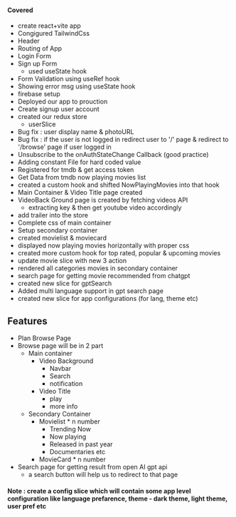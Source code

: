 #### Covered
- create react+vite app
- Congigured TailwindCss
- Header
- Routing of App
- Login Form
- Sign up Form
    - used useState hook
- Form Validation using useRef hook
- Showing error msg using useState hook
- firebase setup
- Deployed our app to prouction
- Create signup user account
- created our redux store 
    - userSlice
- Bug fix : user display name & photoURL
- Bug fix : if the user is not logged in redirect user to '/' page
            & redirect to '/browse' page if user logged in 
- Unsubscribe to the onAuthStateChange Callback  (good practice)
- Adding constant File for hard coded value
- Registered for tmdb & get access token
- Get Data from tmdb now playing movies list
- created a custom hook and shifted NowPlayingMovies into that hook
- Main Container & Video Title page created
- VideoBack Ground page is created by fetching videos API
    - extracting key & then get youtube video accordingly
- add trailer into the store
- Complete css of main container
- Setup secondary container
- created movielist & moviecard
- displayed now playing movies horizontally with proper css
- created more custom hook for top rated, popular & upcoming movies
- update movie slice with new 3 action
- rendered all categories movies in secondary container
- search page for getting movie recommended from chatgpt
- created new slice for gptSearch
- Added multi language support in gpt search page
- created new slice for app configurations (for lang, theme etc)

## Features

- Plan Browse Page
- Browse page will be in 2 part    
    - Main container
        - Video Background
            - Navbar
            - Search
            - notification
        - Video Title
            - play
            - more info
    - Secondary Container
        - Movielist * n number
            - Trending Now
            - Now playing
            - Released in past year
            - Documentaries  etc
        - MovieCard * n number
- Search page for getting result from open AI gpt api
    - a search button will help us to redirect to that page

#### Note : create a config slice which will contain some app level configuration like language prefarence, theme - dark theme, light theme, user pref etc